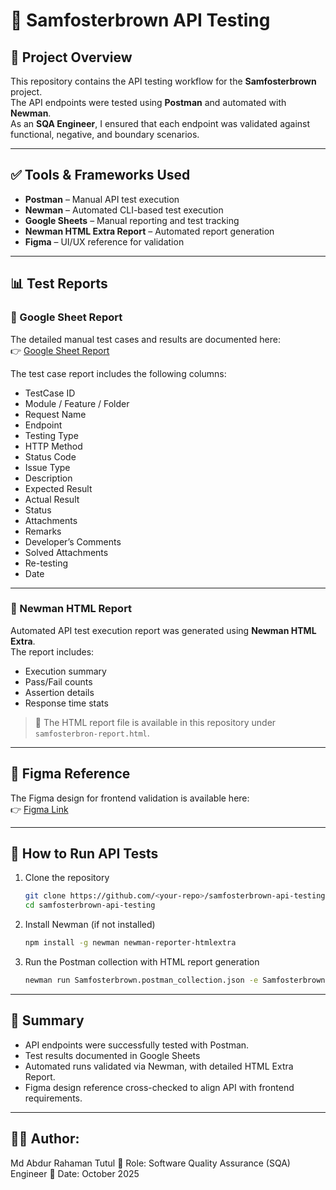 # 📌 Samfosterbrown API Testing

## 📖 Project Overview
This repository contains the API testing workflow for the **Samfosterbrown** project.  
The API endpoints were tested using **Postman** and automated with **Newman**.  
As an **SQA Engineer**, I ensured that each endpoint was validated against functional, negative, and boundary scenarios.  

---

## ✅ Tools & Frameworks Used
- **Postman** – Manual API test execution  
- **Newman** – Automated CLI-based test execution  
- **Google Sheets** – Manual reporting and test tracking  
- **Newman HTML Extra Report** – Automated report generation  
- **Figma** – UI/UX reference for validation  

---

## 📊 Test Reports
### 🔹 Google Sheet Report  
The detailed manual test cases and results are documented here:  
👉 [Google Sheet Report](https://docs.google.com/spreadsheets/d/1eae_maGFAWWkxLleG1aCpVqaWMzCBtvuS1MBhQ3kbuI/edit?usp=sharing)

The test case report includes the following columns:
- TestCase ID  
- Module / Feature / Folder  
- Request Name  
- Endpoint  
- Testing Type  
- HTTP Method  
- Status Code  
- Issue Type  
- Description  
- Expected Result  
- Actual Result  
- Status  
- Attachments  
- Remarks  
- Developer’s Comments  
- Solved Attachments  
- Re-testing  
- Date  

---

### 🔹 Newman HTML Report  
Automated API test execution report was generated using **Newman HTML Extra**.  
The report includes:
- Execution summary  
- Pass/Fail counts  
- Assertion details  
- Response time stats  

> 📁 The HTML report file is available in this repository under `samfosterbron-report.html`.

---

## 🎨 Figma Reference
The Figma design for frontend validation is available here:  
👉 [Figma Link](https://www.figma.com/design/8TNjGqKs6NKL9dEoc2IfQ0/Samfosterbrown-%7C%7C-Swiftech-%7C%7C-FO71AB7CA9781?node-id=0-1&p=f&t=IUO2w4r9rBqlNnGA-0)

---

## 🚀 How to Run API Tests
1. Clone the repository  
   ```bash
   git clone https://github.com/<your-repo>/samfosterbrown-api-testing.git
   cd samfosterbrown-api-testing
2. Install Newman (if not installed)
   ```bash
   npm install -g newman newman-reporter-htmlextra
3. Run the Postman collection with HTML report generation
   ```bash
   newman run Samfosterbrown.postman_collection.json -e Samfosterbrown.postman_environment.json -r htmlextra --reporter-htmlextra-export reports/newman/Samfosterbrown_Report.html
---
## 📌 Summary
- API endpoints were successfully tested with Postman.
- Test results documented in Google Sheets
- Automated runs validated via Newman, with detailed HTML Extra Report.
- Figma design reference cross-checked to align API with frontend requirements.
---
## 👨‍💻 Author: 
 Md Abdur Rahaman Tutul
📌 Role: Software Quality Assurance (SQA) Engineer
📅 Date: October 2025

